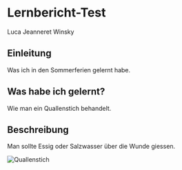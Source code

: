 # Lernbericht-Test
Luca Jeanneret Winsky

## Einleitung
Was ich in den Sommerferien gelernt habe.

## Was habe ich gelernt?
Wie man ein Quallenstich behandelt.

## Beschreibung
Man sollte Essig oder Salzwasser über die Wunde giessen.

![Quallenstich](https://user-images.githubusercontent.com/110892742/184816258-7c85dc46-7969-48ed-b440-cdbf4eca6128.jpg)

